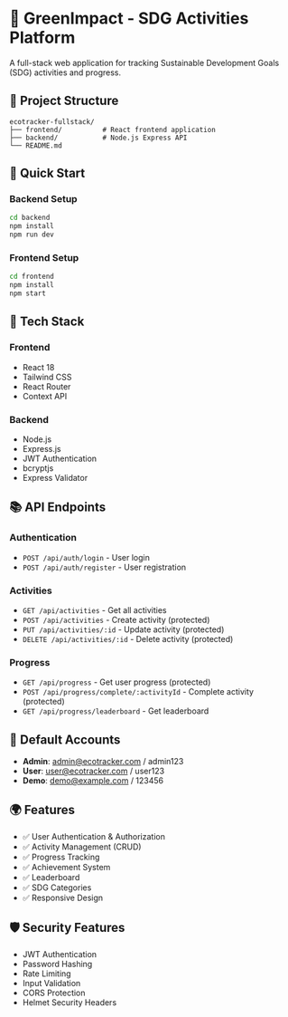 # 🌱 GreenImpact - SDG Activities Platform

A full-stack web application for tracking Sustainable Development Goals (SDG) activities and progress.

## 📁 Project Structure

```
ecotracker-fullstack/
├── frontend/          # React frontend application
├── backend/           # Node.js Express API
└── README.md
```

## 🚀 Quick Start

### Backend Setup
```bash
cd backend
npm install
npm run dev
```

### Frontend Setup
```bash
cd frontend
npm install
npm start
```

## 🔧 Tech Stack

### Frontend
- React 18
- Tailwind CSS
- React Router
- Context API

### Backend
- Node.js
- Express.js
- JWT Authentication
- bcryptjs
- Express Validator

## 📚 API Endpoints

### Authentication
- `POST /api/auth/login` - User login
- `POST /api/auth/register` - User registration

### Activities
- `GET /api/activities` - Get all activities
- `POST /api/activities` - Create activity (protected)
- `PUT /api/activities/:id` - Update activity (protected)
- `DELETE /api/activities/:id` - Delete activity (protected)

### Progress
- `GET /api/progress` - Get user progress (protected)
- `POST /api/progress/complete/:activityId` - Complete activity (protected)
- `GET /api/progress/leaderboard` - Get leaderboard

## 🔑 Default Accounts

- **Admin**: admin@ecotracker.com / admin123
- **User**: user@ecotracker.com / user123
- **Demo**: demo@example.com / 123456

## 🌍 Features

- ✅ User Authentication & Authorization
- ✅ Activity Management (CRUD)
- ✅ Progress Tracking
- ✅ Achievement System
- ✅ Leaderboard
- ✅ SDG Categories
- ✅ Responsive Design

## 🛡️ Security Features

- JWT Authentication
- Password Hashing
- Rate Limiting
- Input Validation
- CORS Protection
- Helmet Security Headers